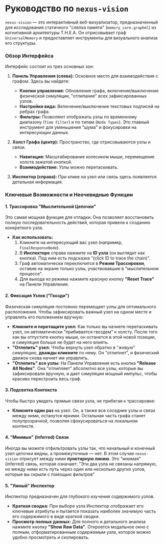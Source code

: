 # Руководство по `nexus-vision`

`nexus-vision` — это интерактивный веб-визуализатор, предназначенный для исследования статичного "слепка памяти" (`memory_core.graphml`) из когнитивной архитектуры T.H.E.A. Он отрисовывает граф `UniversalMemory` и предоставляет инструменты для визуального анализа его структуры.

### Обзор Интерфейса

Интерфейс состоит из трех основных зон:
1.  **Панель Управления (слева):** Основное место для взаимодействия с графом. Здесь вы найдете:
    *   **Кнопки управления:** Обновление графа, включение/выключение физической симуляции, "отлипание" всех зафиксированных узлов.
    *   **Настройки вида:** Включение/выключение текстовых подписей на ребрах графа.
    *   **Фильтры:** Позволяют отображать узлы по временному диапазону (`Time Filter`) и по типам (`Node Types`). Это главный инструмент для уменьшения "шума" и фокусировки на интересующих данных.
    
2.  **Холст Графа (центр):** Пространство, где отрисовываются узлы и связи.
    *   **Навигация:** Масштабирование колесиком мыши, перемещение холста зажатой кнопкой.
    *   **Взаимодействие:** Узлы можно перетаскивать.

3.  **Инспектор (справа):** При клике на узел или связь здесь появляется детальная информация.

### Ключевые Возможности и Неочевидные Функции

#### 1. Трассировка "Мыслительной Цепочки"
Это самая мощная функция для отладки. Она позволяет восстановить полную последовательность действий, которая привела к созданию конкретного узла.

*   **Как использовать:**
    1.  Кликните на интересующий вас узел (например, `FinalResponseNode`).
    2.  В **Инспекторе** справа нажмите на **ID узла** (он выглядит как кнопка). Под ним есть подсказка "(click ID to trace the chain)".
    3.  Граф автоматически переключится в **Режим Трассировки**, оставив на экране только узлы, участвовавшие в "мыслительном процессе".
    4.  Для выхода из режима нажмите красную кнопку **"Reset Trace"** на Панели Управления.

#### 2. Фиксация Узлов ("Гвозди")
Физическая симуляция постоянно перемещает узлы для оптимального расположения. Чтобы зафиксировать важный узел на одном месте и управлять его положением вручную:

*   **Кликните и перетащите узел:** Как только вы начнете перетаскивать узел, он автоматически "прибивается гвоздем" к холсту. После того как вы отпустите кнопку мыши, он останется в этой новой позиции, и симуляция больше не будет на него влиять.
*   **"Отлепить" узел:** Чтобы вернуть узел обратно в "живую" симуляцию, **дважды кликните** по нему. Он "отлипнет", и физический движок снова начнет им управлять.
*   **"Отлепить" все узлы:** На Панели Управления есть кнопка **"Release All Nodes"**. Она "отлипляет" абсолютно все узлы, которые вы зафиксировали вручную, и дает симуляции мощный импульс, чтобы красиво перестроить весь граф.

#### 3. Подсветка Контекста
Чтобы быстро увидеть прямые связи узла, не прибегая к трассировке:

*   **Кликните один раз** на узел. Он, а также все соседние узлы и связи между ними, останутся яркими. Остальная часть графа станет полупрозрачной, позволяя сфокусироваться на локальном контексте.

#### 4. "Мнимые" (Inferred) Связи
Иногда вы можете отфильтровать узлы так, что начальный и конечный узел цепочки видны, а промежуточные — нет. В этом случае `nexus-vision` отрисует между ними **пунктирную линию**. Это "мнимая" (inferred) связь, которая означает: "Эти два узла не связаны напрямую, но между ними есть путь через один или несколько других узлов, которые вы скрыли с помощью фильтров"

#### 5. "Умный" Инспектор
Инспектор предназначен для глубокого изучения содержимого узлов.

*   **Краткая сводка:** При выборе узла Инспектор отображает его ключевые атрибуты и пытается показать наиболее значимую часть его содержимого в виде краткой сводки.
*   **Просмотр полных данных:** Для полного и детального анализа нажмите кнопку **"Show Raw Data"**. Откроется модальное окно с полным, отформатированным содержимым узла, которое можно удобно просмотреть и скопировать.
